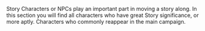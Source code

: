 Story Characters or NPCs play an important part in moving a story along. In this section you will find all characters who have great Story significance, or more aptly. Characters who commonly reappear in the main campaign. 